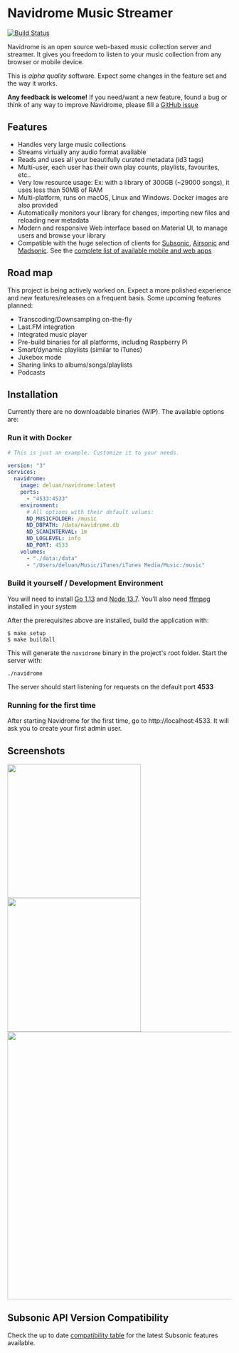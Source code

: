 # Navidrome Music Streamer

[![Build Status](https://github.com/deluan/navidrome/workflows/Build/badge.svg)](https://github.com/deluan/navidrome/actions)

Navidrome is an open source web-based music collection server and streamer. It gives you freedom to listen to your 
music collection from any browser or mobile device.

This is _alpha quality_ software. Expect some changes in the feature set and the way it works. 

__Any feedback is welcome!__ If you need/want a new feature, found a bug or think of any way to improve Navidrome, 
please fill a [GitHub issue](https://github.com/deluan/navidrome/issues) 

## Features

- Handles very large music collections
- Streams virtually any audio format available
- Reads and uses all your beautifully curated metadata (id3 tags)
- Multi-user, each user has their own play counts, playlists, favourites, etc..
- Very low resource usage: Ex: with a library of 300GB (~29000 songs), it uses less than 50MB of RAM
- Multi-platform, runs on macOS, Linux and Windows. Docker images are also provided
- Automatically monitors your library for changes, importing new files and reloading new metadata 
- Modern and responsive Web interface based on Material UI, to manage users and browse your library
- Compatible with the huge selection of clients for [Subsonic](http://www.subsonic.org), 
   [Airsonic](https://airsonic.github.io/) and [Madsonic](https://www.madsonic.org/). 
   See the [complete list of available mobile and web apps](https://airsonic.github.io/docs/apps/)

## Road map

This project is being actively worked on. Expect a more polished experience and new features/releases 
on a frequent basis. Some upcoming features planned: 

- Transcoding/Downsampling on-the-fly
- Last.FM integration
- Integrated music player
- Pre-build binaries for all platforms, including Raspberry Pi
- Smart/dynamic playlists (similar to iTunes)
- Jukebox mode
- Sharing links to albums/songs/playlists
- Podcasts

## Installation

Currently there are no downloadable binaries (WIP). The available options are:

### Run it with Docker

```yaml
# This is just an example. Customize it to your needs.

version: "3"
services:
  navidrome:
    image: deluan/navidrome:latest
    ports:
      - "4533:4533"
    environment:
      # All options with their default values:
      ND_MUSICFOLDER: /music
      ND_DBPATH: /data/navidrome.db
      ND_SCANINTERVAL: 1m
      ND_LOGLEVEL: info  
      ND_PORT: 4533
    volumes:
      - "./data:/data"
      - "/Users/deluan/Music/iTunes/iTunes Media/Music:/music"
```

### Build it yourself / Development Environment

You will need to install [Go 1.13](https://golang.org/dl/) and [Node 13.7](http://nodejs.org).
You'll also need [ffmpeg](ffmpeg.org) installed in your system

After the prerequisites above are installed, build the application with:

```
$ make setup
$ make buildall
```

This will generate the `navidrome` binary in the project's root folder. Start the server with:
```shell script
./navidrome
```
The server should start listening for requests on the default port __4533__

### Running for the first time

After starting Navidrome for the first time, go to http://localhost:4533. It will ask you to create your first admin 
user.

## Screenshots

<p align="center">
<p float="left">
    <img width="300" src="https://raw.githubusercontent.com/deluan/navidrome/master/.github/screenshots/screenshot-login-mobile.png">
    <img width="300" src="https://raw.githubusercontent.com/deluan/navidrome/master/.github/screenshots/screenshot-mobile.png">
    <img width="600"src="https://raw.githubusercontent.com/deluan/navidrome/master/.github/screenshots/screenshot-desktop.png">
</p>
</p>



## Subsonic API Version Compatibility

Check the up to date [compatibility table](https://github.com/deluan/navidrome/blob/master/API_COMPATIBILITY.md) 
for the latest Subsonic features available.
